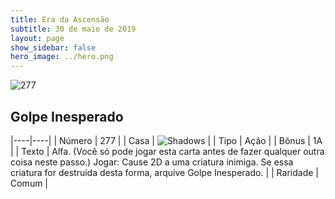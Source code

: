 ```yaml
---
title: Era da Ascensão
subtitle: 30 de maio de 2019
layout: page
show_sidebar: false
hero_image: ../hero.png
---
```


![277](https://cdn.keyforgegame.com/media/card_front/pt/435_277_MPJCG48GR44X_pt.png)

## Golpe Inesperado

|----|----|
| Número | 277 |
| Casa | ![Shadows](https://archonarcana.com/images/thumb/e/ee/Shadows.png/22px-Shadows.png "Sombras") |
| Tipo | Ação |
| Bônus | 1A |
| Texto | Alfa. (Você só pode jogar esta carta  antes de fazer qualquer outra coisa  neste passo.) Jogar: Cause 2D a uma criatura inimiga. Se essa criatura for destruída desta forma, arquive Golpe Inesperado. |
| Raridade | Comum |
